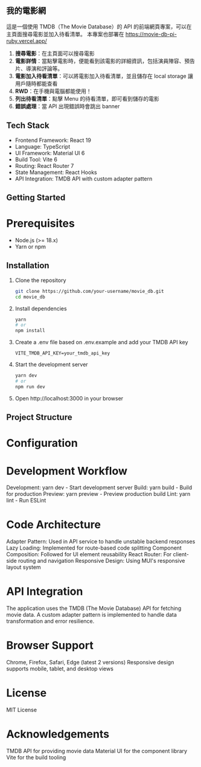 ## 我的電影網

這是一個使用 TMDB（The Movie Database）的 API 的前端網頁專案，可以在主頁面搜尋電影並加入待看清單。
本專案也部署在 https://movie-db-pi-ruby.vercel.app/

1. **搜尋電影**：在主頁面可以搜尋電影
2. **電影詳情**：當點擊電影時，便能看到該電影的詳細資訊，包括演員陣容、預告片、導演和評論等。
3. **電影加入待看清單**：可以將電影加入待看清單，並且儲存在 local storage 讓用戶隨時都能查看
4. **RWD**：在手機與電腦都能使用！
5. **列出待看清單**：點擊 Menu 的待看清單，即可看到儲存的電影
6. **錯誤處理**：當 API 出現錯誤時會跳出 banner

## Tech Stack

- Frontend Framework: React 19
- Language: TypeScript
- UI Framework: Material UI 6
- Build Tool: Vite 6
- Routing: React Router 7
- State Management: React Hooks
- API Integration: TMDB API with custom adapter pattern

## Getting Started

# Prerequisites

- Node.js (>= 18.x)
- Yarn or npm

## Installation

1. Clone the repository

   ```bash
   git clone https://github.com/your-username/movie_db.git
   cd movie_db
   ```

2. Install dependencies

   ```bash
   yarn
   # or
   npm install
   ```

3. Create a .env file based on .env.example and add your TMDB API key

   ```
   VITE_TMDB_API_KEY=your_tmdb_api_key
   ```

4. Start the development server

   ```bash
   yarn dev
   # or
   npm run dev
   ```

5. Open http://localhost:3000 in your browser

## Project Structure

# Configuration

# Development Workflow

Development: yarn dev - Start development server
Build: yarn build - Build for production
Preview: yarn preview - Preview production build
Lint: yarn lint - Run ESLint

# Code Architecture

Adapter Pattern: Used in API service to handle unstable backend responses
Lazy Loading: Implemented for route-based code splitting
Component Composition: Followed for UI element reusability
React Router: For client-side routing and navigation
Responsive Design: Using MUI's responsive layout system

# API Integration

The application uses the TMDB (The Movie Database) API for fetching movie data. A custom adapter pattern is implemented to handle data transformation and error resilience.

# Browser Support

Chrome, Firefox, Safari, Edge (latest 2 versions)
Responsive design supports mobile, tablet, and desktop views

# License

MIT License

# Acknowledgements

TMDB API for providing movie data
Material UI for the component library
Vite for the build tooling
